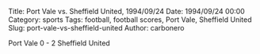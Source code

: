 Title: Port Vale vs. Sheffield United, 1994/09/24
Date: 1994/09/24 00:00
Category: sports
Tags: football, football scores, Port Vale, Sheffield United
Slug: port-vale-vs-sheffield-united
Author: carbonero


Port Vale 0 - 2 Sheffield United
